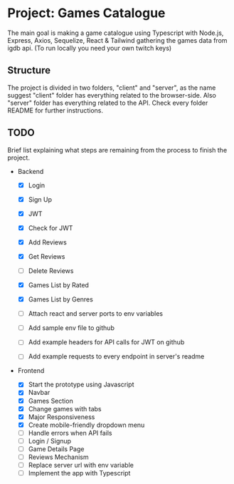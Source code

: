 # Project: Games Catalogue

The main goal is making a game catalogue using Typescript with Node.js, Express, Axios, Sequelize, React & Tailwind gathering the games data from igdb api. (To run locally you need your own twitch keys)

## Structure

The project is divided in two folders, "client" and "server", as the name suggest "client" folder has everything related to the browser-side. Also "server" folder has everything related to the API. Check every folder README for further instructions.

## TODO

Brief list explaining what steps are remaining from the process to finish the project.

- Backend

	- [x] Login
	- [X] Sign Up
	- [X] JWT 
	- [X] Check for JWT
	- [X] Add Reviews
	- [X] Get Reviews
	- [ ] Delete Reviews
	- [X] Games List by Rated
	- [X] Games List by Genres
	- [ ] Attach react and server ports to env variables
	- [ ] Add sample env file to github
	- [ ] Add example headers for API calls for JWT on github
	- [ ] Add example requests to every endpoint in server's readme


- Frontend

	- [X] Start the prototype using Javascript
	- [X] Navbar
	- [X] Games Section
	- [X] Change games with tabs
	- [X] Major Responsiveness
	- [X] Create mobile-friendly dropdown menu
	- [ ] Handle errors when API fails
	- [ ] Login / Signup
	- [ ] Game Details Page
	- [ ] Reviews Mechanism
	- [ ] Replace server url with env variable
	- [ ] Implement the app with Typescript
